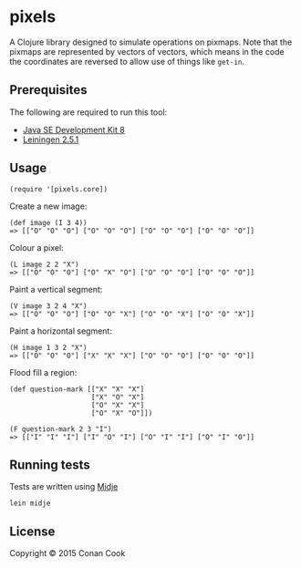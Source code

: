 # pixels

A Clojure library designed to simulate operations on pixmaps.  Note that the pixmaps are represented by vectors
of vectors, which means in the code the coordinates are reversed to allow use of things like `get-in`.

## Prerequisites

The following are required to run this tool:

* [Java SE Development Kit 8](http://www.oracle.com/technetwork/java/javase/downloads/jdk8-downloads-2133151.html)
* [Leiningen 2.5.1](http://leiningen.org/)

## Usage

    (require '[pixels.core])
    
Create a new image:

    (def image (I 3 4))
    => [["O" "O" "O"] ["O" "O" "O"] ["O" "O" "O"] ["O" "O" "O"]]
    
Colour a pixel:
 
    (L image 2 2 "X")
    => [["O" "O" "O"] ["O" "X" "O"] ["O" "O" "O"] ["O" "O" "O"]]
    
Paint a vertical segment:

    (V image 3 2 4 "X")
    => [["O" "O" "O"] ["O" "O" "X"] ["O" "O" "X"] ["O" "O" "X"]] 
    
Paint a horizontal segment:

    (H image 1 3 2 "X")
    => [["O" "O" "O"] ["X" "X" "X"] ["O" "O" "O"] ["O" "O" "O"]]
    
Flood fill a region:

    (def question-mark [["X" "X" "X"]
                        ["X" "O" "X"]
                        ["O" "X" "X"]
                        ["O" "X" "O"]])
                        
    (F question-mark 2 3 "I")
    => [["I" "I" "I"] ["I" "O" "I"] ["O" "I" "I"] ["O" "I" "O"]]
    
## Running tests

Tests are written using [Midje](https://github.com/marick/Midje)

    lein midje

## License

Copyright © 2015 Conan Cook
